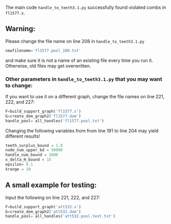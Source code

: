 The main code `handle_to_teeth3.1.py` successfully found violated combs in `fl1577.x`.  

## Warning:
Please change the file name on line 208 in `handle_to_teeth3.1.py` 
```python
newfilename='fl1577.pool_100.txt'
```
and make sure it is not a name of an existing file every time you run it. Otherwise, old files may get overwritten. 

### Other parameters in `handle_to_teeth3.1.py` that you may want to change:
If you want to use it on a different graph, change the file names on line 221, 222, and 227:
```python
F=build_support_graph('fl1577.x')
G=create_dom_graph2('fl1577.dom')
handle_pool= all_handles('fl1577.pool.txt')	
```

Changing the following variables from from line 191 to line 204 may yield different results!
```python 
teeth_surplus_bound = 1.0
node_num_upper_bd = 50000
handle_num_bound = 2600
x_delta_H_bound = 15
epsilon= 0.1     
krange = 10
```

## A small example for testing:
Input the following on line 221, 222, and 227:
```python
F=build_support_graph('att532.x')
G=create_dom_graph2('att532.dom')
handle_pool= all_handles('att532.pool.test.txt')	
```
